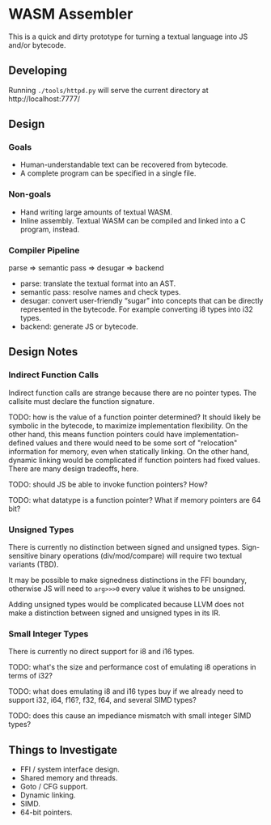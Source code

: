 # WASM Assembler

This is a quick and dirty prototype for turning a textual language into JS and/or bytecode.

## Developing

Running `./tools/httpd.py` will serve the current directory at http://localhost:7777/

## Design

### Goals

* Human-understandable text can be recovered from bytecode.
* A complete program can be specified in a single file.

### Non-goals

* Hand writing large amounts of textual WASM.
* Inline assembly.  Textual WASM can be compiled and linked into a C program, instead.

### Compiler Pipeline

parse => semantic pass => desugar => backend

* parse: translate the textual format into an AST.
* semantic pass: resolve names and check types.
* desugar: convert user-friendly “sugar” into concepts that can be directly represented in the bytecode.  For example converting i8 types into i32 types.
* backend: generate JS or bytecode.

## Design Notes

### Indirect Function Calls

Indirect function calls are strange because there are no pointer types.  The callsite must declare the function signature.

TODO: how is the value of a function pointer determined?  It should likely be symbolic in the bytecode, to maximize implementation flexibility.  On the other hand, this means function pointers could have implementation-defined values and there would need to be some sort of "relocation" information for memory, even when statically linking.  On the other hand, dynamic linking would be complicated if function pointers had fixed values.  There are many design tradeoffs, here.

TODO: should JS be able to invoke function pointers?  How?

TODO: what datatype is a function pointer?  What if memory pointers are 64 bit?

### Unsigned Types

There is currently no distinction between signed and unsigned types.  Sign-sensitive binary operations (div/mod/compare) will require two textual variants (TBD).

It may be possible to make signedness distinctions in the FFI boundary, otherwise JS will need to `arg>>>0` every value it wishes to be unsigned.

Adding unsigned types would be complicated because LLVM does not make a distinction between signed and unsigned types in its IR.

### Small Integer Types

There is currently no direct support for i8 and i16 types.

TODO: what's the size and performance cost of emulating i8 operations in terms of i32?

TODO: what does emulating i8 and i16 types buy if we already need to support i32, i64, f16?, f32, f64, and several SIMD types?

TODO: does this cause an impediance mismatch with small integer SIMD types?

## Things to Investigate

* FFI / system interface design.
* Shared memory and threads.
* Goto / CFG support.
* Dynamic linking.
* SIMD.
* 64-bit pointers.

